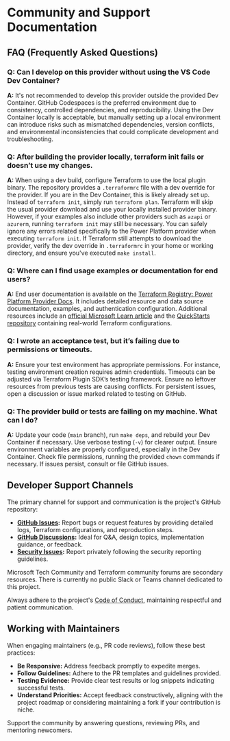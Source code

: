 # Community and Support Documentation

## FAQ (Frequently Asked Questions)

### Q: Can I develop on this provider without using the VS Code Dev Container?

**A:** It's not recommended to develop this provider outside the provided Dev Container. GitHub Codespaces is the preferred environment due to consistency, controlled dependencies, and reproducibility. Using the Dev Container locally is acceptable, but manually setting up a local environment can introduce risks such as mismatched dependencies, version conflicts, and environmental inconsistencies that could complicate development and troubleshooting.

### Q: After building the provider locally, terraform init fails or doesn’t use my changes.

**A:** When using a dev build, configure Terraform to use the local plugin binary. The repository provides a `.terraformrc` file with a dev override for the provider. If you are in the Dev Container, this is likely already set up. Instead of `terraform init`, simply run `terraform plan`. Terraform will skip the usual provider download and use your locally installed provider binary. However, if your examples also include other providers such as `azapi` or `azurerm`, running `terraform init` may still be necessary. You can safely ignore any errors related specifically to the Power Platform provider when executing `terraform init`. If Terraform still attempts to download the provider, verify the dev override in `.terraformrc` in your home or working directory, and ensure you've executed `make install`.

### Q: Where can I find usage examples or documentation for end users?

**A:** End user documentation is available on the [Terraform Registry: Power Platform Provider Docs](https://registry.terraform.io/providers/microsoft/power-platform/latest/docs). It includes detailed resource and data source documentation, examples, and authentication configuration. Additional resources include an [official Microsoft Learn article](https://learn.microsoft.com/en-us/business-applications/playbook/enterprise-solutions/power-platform-terraform-provider/) and the [QuickStarts repository](https://github.com/microsoft/power-platform-terraform-quickstarts) containing real-world Terraform configurations.

### Q: I wrote an acceptance test, but it’s failing due to permissions or timeouts.

**A:** Ensure your test environment has appropriate permissions. For instance, testing environment creation requires admin credentials. Timeouts can be adjusted via Terraform Plugin SDK’s testing framework. Ensure no leftover resources from previous tests are causing conflicts. For persistent issues, open a discussion or issue marked related to testing on GitHub.


### Q: The provider build or tests are failing on my machine. What can I do?

**A:** Update your code (`main` branch), run `make deps`, and rebuild your Dev Container if necessary. Use verbose testing (`-v`) for clearer output. Ensure environment variables are properly configured, especially in the Dev Container. Check file permissions, running the provided `chown` commands if necessary. If issues persist, consult or file GitHub issues.

## Developer Support Channels

The primary channel for support and communication is the project's GitHub repository:

- **[GitHub Issues](https://github.com/microsoft/terraform-provider-power-platform/issues):** Report bugs or request features by providing detailed logs, Terraform configurations, and reproduction steps.
- **[GitHub Discussions](https://github.com/microsoft/terraform-provider-power-platform/discussions):** Ideal for Q&A, design topics, implementation guidance, or feedback.
- **[Security Issues](https://github.com/microsoft/terraform-provider-power-platform/security/policy):** Report privately following the security reporting guidelines.

Microsoft Tech Community and Terraform community forums are secondary resources. There is currently no public Slack or Teams channel dedicated to this project.

Always adhere to the project's [Code of Conduct](https://github.com/microsoft/terraform-provider-power-platform/blob/main/CODE_OF_CONDUCT.md), maintaining respectful and patient communication.

## Working with Maintainers

When engaging maintainers (e.g., PR code reviews), follow these best practices:

- **Be Responsive:** Address feedback promptly to expedite merges.
- **Follow Guidelines:** Adhere to the PR templates and guidelines provided.
- **Testing Evidence:** Provide clear test results or log snippets indicating successful tests.
- **Understand Priorities:** Accept feedback constructively, aligning with the project roadmap or considering maintaining a fork if your contribution is niche.

Support the community by answering questions, reviewing PRs, and mentoring newcomers.

